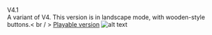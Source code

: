 V4.1  
A variant of V4.
This version is in landscape mode, with wooden-style buttons.< br / >
[Playable version](http://version-four-landscape.s3-website-us-east-1.amazonaws.com/)
![alt text](https://github.com/RussiSunni/v4.1/blob/master/Screenshots/v4.1.gif "Gif showing gameplay")
